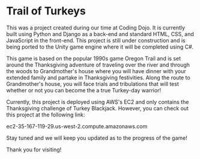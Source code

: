 # Trail of Turkeys
This was a project created during our time at Coding Dojo.  It is currently built using Python and Django as a back-end and standard HTML, CSS, and JavaScript in the front-end.  This project is still under construction and is being ported to the Unity game engine where it will be completed using C#.

This game is based on the popular 1990s game Oregon Trail and is set around the Thanksgiving adventure of traveling over the river and through the woods to Grandmother's house where you will have dinner with your extended family and partake in Thanksgiving festivities.  Along the route to Grandmother's house, you will face trials and tribulations that will test whether or not you can become the a true Turkey-day warrior!

Currently, this project is deployed using AWS's EC2 and only contains the Thanksgiving challenge of Turkey Blackjack.  However, you can check out this project at the following link:

ec2-35-167-119-29.us-west-2.compute.amazonaws.com

Stay tuned and we will keep you updated as to the progress of the game!

Thank you for visiting!
